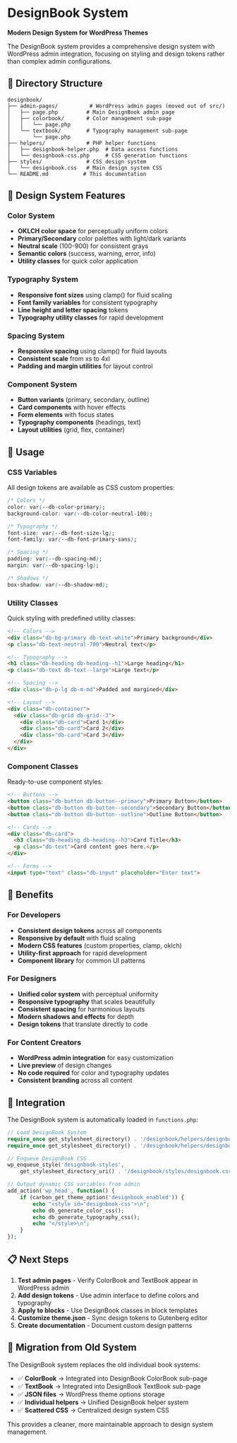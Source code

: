 # DesignBook System

**Modern Design System for WordPress Themes**

The DesignBook system provides a comprehensive design system with WordPress admin integration, focusing on styling and design tokens rather than complex admin configurations.

## 📁 Directory Structure

```
designbook/
├── admin-pages/          # WordPress admin pages (moved out of src/)
│   ├── page.php         # Main DesignBook admin page
│   ├── colorbook/       # Color management sub-page
│   │   └── page.php
│   └── textbook/        # Typography management sub-page
│       └── page.php
├── helpers/             # PHP helper functions
│   ├── designbook-helper.php  # Data access functions
│   └── designbook-css.php     # CSS generation functions
├── styles/              # CSS design system
│   └── designbook.css   # Main design system CSS
└── README.md           # This documentation
```

## 🎨 Design System Features

### Color System
- **OKLCH color space** for perceptually uniform colors
- **Primary/Secondary** color palettes with light/dark variants
- **Neutral scale** (100-900) for consistent grays
- **Semantic colors** (success, warning, error, info)
- **Utility classes** for quick color application

### Typography System
- **Responsive font sizes** using clamp() for fluid scaling
- **Font family variables** for consistent typography
- **Line height and letter spacing** tokens
- **Typography utility classes** for rapid development

### Spacing System
- **Responsive spacing** using clamp() for fluid layouts
- **Consistent scale** from xs to 4xl
- **Padding and margin utilities** for layout control

### Component System
- **Button variants** (primary, secondary, outline)
- **Card components** with hover effects
- **Form elements** with focus states
- **Typography components** (headings, text)
- **Layout utilities** (grid, flex, container)

## 🔧 Usage

### CSS Variables
All design tokens are available as CSS custom properties:

```css
/* Colors */
color: var(--db-color-primary);
background-color: var(--db-color-neutral-100);

/* Typography */
font-size: var(--db-font-size-lg);
font-family: var(--db-font-primary-sans);

/* Spacing */
padding: var(--db-spacing-md);
margin: var(--db-spacing-lg);

/* Shadows */
box-shadow: var(--db-shadow-md);
```

### Utility Classes
Quick styling with predefined utility classes:

```html
<!-- Colors -->
<div class="db-bg-primary db-text-white">Primary background</div>
<p class="db-text-neutral-700">Neutral text</p>

<!-- Typography -->
<h1 class="db-heading db-heading--h1">Large heading</h1>
<p class="db-text db-text--large">Large text</p>

<!-- Spacing -->
<div class="db-p-lg db-m-md">Padded and margined</div>

<!-- Layout -->
<div class="db-container">
  <div class="db-grid db-grid--3">
    <div class="db-card">Card 1</div>
    <div class="db-card">Card 2</div>
    <div class="db-card">Card 3</div>
  </div>
</div>
```

### Component Classes
Ready-to-use component styles:

```html
<!-- Buttons -->
<button class="db-button db-button--primary">Primary Button</button>
<button class="db-button db-button--secondary">Secondary Button</button>
<button class="db-button db-button--outline">Outline Button</button>

<!-- Cards -->
<div class="db-card">
  <h3 class="db-heading db-heading--h3">Card Title</h3>
  <p class="db-text">Card content goes here.</p>
</div>

<!-- Forms -->
<input type="text" class="db-input" placeholder="Enter text">
```

## 🎯 Benefits

### For Developers
- **Consistent design tokens** across all components
- **Responsive by default** with fluid scaling
- **Modern CSS features** (custom properties, clamp, oklch)
- **Utility-first approach** for rapid development
- **Component library** for common UI patterns

### For Designers
- **Unified color system** with perceptual uniformity
- **Responsive typography** that scales beautifully
- **Consistent spacing** for harmonious layouts
- **Modern shadows and effects** for depth
- **Design tokens** that translate directly to code

### For Content Creators
- **WordPress admin integration** for easy customization
- **Live preview** of design changes
- **No code required** for color and typography updates
- **Consistent branding** across all content

## 🚀 Integration

The DesignBook system is automatically loaded in `functions.php`:

```php
// Load DesignBook System
require_once get_stylesheet_directory() . '/designbook/helpers/designbook-helper.php';
require_once get_stylesheet_directory() . '/designbook/helpers/designbook-css.php';

// Enqueue DesignBook CSS
wp_enqueue_style('designbook-styles', 
    get_stylesheet_directory_uri() . '/designbook/styles/designbook.css');

// Output dynamic CSS variables from admin
add_action('wp_head', function() {
    if (carbon_get_theme_option('designbook_enabled')) {
        echo "<style id='designbook-css'>\n";
        echo db_generate_color_css();
        echo db_generate_typography_css();
        echo "</style>\n";
    }
});
```

## 📋 Next Steps

1. **Test admin pages** - Verify ColorBook and TextBook appear in WordPress admin
2. **Add design tokens** - Use admin interface to define colors and typography
3. **Apply to blocks** - Use DesignBook classes in block templates
4. **Customize theme.json** - Sync design tokens to Gutenberg editor
5. **Create documentation** - Document custom design patterns

## 🔄 Migration from Old System

The DesignBook system replaces the old individual book systems:
- ✅ **ColorBook** → Integrated into DesignBook ColorBook sub-page
- ✅ **TextBook** → Integrated into DesignBook TextBook sub-page
- ✅ **JSON files** → WordPress theme options storage
- ✅ **Individual helpers** → Unified DesignBook helper system
- ✅ **Scattered CSS** → Centralized design system CSS

This provides a cleaner, more maintainable approach to design system management.
